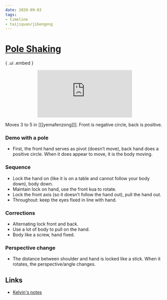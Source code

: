 ```yaml
---
date: 2020-09-03
tags:
- timeline
- taijiquan/jibengong
---
```


# [Pole Shaking](http://practicalmethod.com/2020/09/chen-zhonghua-online-lesson-sept-3-2020-online-video-purchase/)

{ .ui .embed }
<div style="text-align: center;"><iframe src="https://www.youtube.com/embed/NeJBB3LGs1o" frameborder="0" allow="accelerometer; autoplay; encrypted-media; gyroscope; picture-in-picture" allowfullscreen></iframe></div>

Moves 3 to 5 in [[[yemafenzong]]]. Front is negative circle, back is positive.

### Demo with a pole
* First, the front hand serves as pivot (doesn’t move), back hand does a positive circle. When it does appear to move, it is the body moving.

### Sequence
* Lock the hand on (like it is on a table and cannot follow your body down), body down.
* Maintain lock on hand, use the front kua to rotate.
* Lock the front axis (so it doesn’t follow the hand out), pull the hand out.
* Throughout: keep the eyes fixed in line with hand.

### Corrections
* Alternating lock front and back.
* Use a lot of body to pull on the hand.
* Body like a screw, hand fixed.

### Perspective change
* The distance between shoulder and hand is locked like a stick. When it rotates, the perspective/angle changes.

## Links
* [Kelvin's notes](http://practicalmethod.com/2020/09/master-chens-online-lesson-on-sep-3-2020-kelvin-ho/)